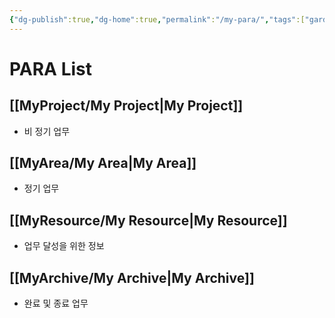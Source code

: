 ```yaml
---
{"dg-publish":true,"dg-home":true,"permalink":"/my-para/","tags":["gardenEntry"],"dgPassFrontmatter":true,"created":"2023-12-13T17:50:08.642+09:00","updated":"2023-12-14T18:22:24.437+09:00"}
---
```


# PARA List
## [[MyProject/My Project\|My Project]]
- 비 정기 업무
## [[MyArea/My Area\|My Area]]
 - 정기 업무
## [[MyResource/My Resource\|My Resource]]
 - 업무 달성을 위한 정보
## [[MyArchive/My Archive\|My Archive]]
 - 완료 및 종료 업무